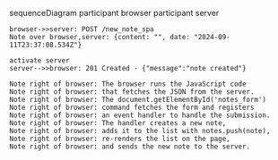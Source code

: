 sequenceDiagram
    participant browser
    participant server

    browser->>server: POST /new_note_spa
    Note over browser,server: {content: "", date: "2024-09-11T23:37:08.534Z"}    

    activate server
    server-->>browser: 201 Created - {"message":"note created"}

    Note right of browser: The browser runs the JavaScript code 
    Note right of browser: that fetches the JSON from the server. 
    Note right of browser: The document.getElementById('notes_form') 
    Note right of browser: command fetches the form and registers 
    Note right of browser: an event handler to handle the submission. 
    Note right of browser: The handler creates a new note, 
    Note right of browser: adds it to the list with notes.push(note), 
    Note right of browser: re-renders the list on the page, 
    Note right of browser: and sends the new note to the server.

